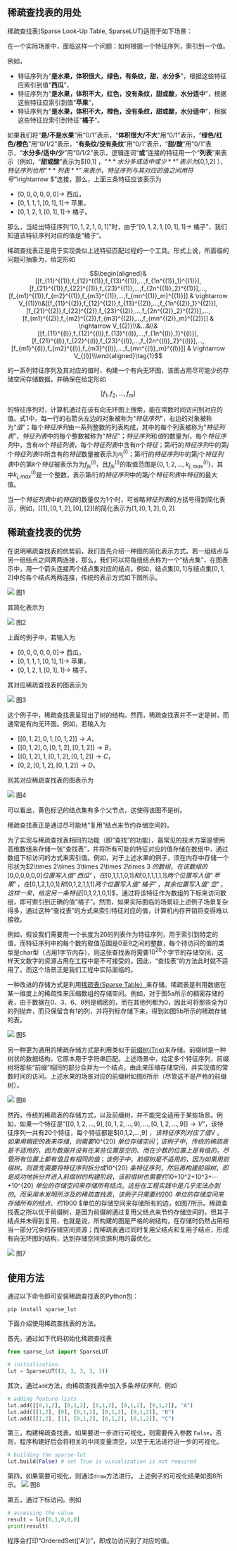 ## 稀疏查找表的用处

稀疏查找表(Sparse Look-Up Table, SparseLUT)适用于如下场景：

在一个实际场景中，面临这样一个问题：如何根据一个特征序列，索引到一个值。

例如，

- 特征序列为“**是水果，体积很大，绿色，有条纹，甜，水分多**”，根据这些特征应索引到值“**西瓜**”，
- 特征序列为“**是水果，体积不大，红色，没有条纹，甜或酸，水分适中**”，根据这些特征应索引到值“**苹果**”，
- 特征序列为“**是水果，体积不大，橙色，没有条纹，甜或酸，水分适中**”，根据这些特征应索引到特征“**橘子**”。

如果我们将“**是/不是水果**”用“$0/1$”表示，“**体积很大/不大**”用“$0/1$”表示，“**绿色/红色/橙色**”用“$0/1/2$”表示，“**有条纹/没有条纹**”用“$0/1$”表示，“**甜/酸**”用“$0/1$”表示，“**水分多/适中/少**”用“$0/1/2$”表示，逻辑连词“**或**”连接的特征用一个“**列表**”来表示（例如，“**甜或酸**”表示为$[0,1] $，“**水分多或适中或少**”表示为$[0,1,2] $），特征序列也用“**列表**”来表示，特征序列与其对应的值之间用符号“$\rightarrow $”连接，那么，上面三条特征应该表示为

- $[0,0,0,0,0,0]\rightarrow$ 西瓜，
- $[0,1,1,1,[0,1],1]\rightarrow$ 苹果，
- $[0,1,2,1,[0,1],1]\rightarrow$ 橘子。

那么，当给出特征序列“$[0,1,2,1,0,1]$”时，由于“$[0,1,2,1,[0,1],1]\rightarrow$ 橘子”，我们知道该特征序列对应的值是“橘子”。

稀疏查找表正是用于实现类似上述特征匹配过程的一个工具。形式上说，所面临的问题可抽象为，给定形如

$$\begin{aligned}&[[f_{11}^{(1)},f_{12}^{(1)},f_{13}^{(1)},...,f_{1n^{(1)}_1}^{(1)}],[f_{21}^{(1)},f_{22}^{(1)},f_{23}^{(1)},...,f_{2n^{(1)}_2}^{(1)}],...,[f_{m1}^{(1)},f_{m2}^{(1)},f_{m3}^{(1)},...,f_{mn^{(1)}_m}^{(1)}]] & \rightarrow V_{(1)}\\&[[f_{11}^{(2)},f_{12}^{(2)},f_{13}^{(2)},...,f_{1n^{(2)}_1}^{(2)}],[f_{21}^{(2)},f_{22}^{(2)},f_{23}^{(2)},...,f_{2n^{(2)}_2}^{(2)}],...,[f_{m1}^{(2)},f_{m2}^{(2)},f_{m3}^{(2)},...,f_{mn^{(2)}_m}^{(2)}]] & \rightarrow V_{(2)}\\&...&\\&[[f_{11}^{(l)},f_{12}^{(l)},f_{13}^{(l)},...,f_{1n^{(l)}_1}^{(l)}],[f_{21}^{(l)},f_{22}^{(l)},f_{23}^{(l)},...,f_{2n^{(l)}_2}^{(l)}],...,[f_{m1}^{(l)},f_{m2}^{(l)},f_{m3}^{(l)},...,f_{mn^{(l)}_m}^{(l)}]] & \rightarrow V_{(l)}\\\end{aligned}\tag{1}$$

的一系列特征序列及其对应的值时，构建一个有向无环图，该图占用尽可能少的存储空间存储数据，并确保在给定形如

$$[f_1,f_2,...,f_m]$$

的特征序列时，计算机通过在该有向无环图上搜索，能在常数时间访问到对应的值。式1中，每一行的右箭头左边的对象被称为“*特征序列*”，右边的对象被称为“*值*”；每个*特征序列*由一系列整数的列表构成，其中的每个列表被称为“*特征列表*”，*特征列表*中的每个整数被称为“*特征*”；*特征序列*和*值*的数量为$l$，每个*特征序列*中，含有$m$个*特征列表*，每个*特征列表*中含有$n$个*特征*；第$i$行的*特征序列*中的第$j$个*特征列表*中所含有的*特征*数量被表示为$n^{(i)}_j$；第$i$行的*特征序列*中的第$j$个*特征列表*中的第$k$个*特征*被表示为为$f^{(i)}_{jk}$，且$f^{(i)}_{jk}$的取值范围是$\{0,1,2,...,k^{(i)}_{j,max}\}$，其中$k^{(i)}_{j,max}$是一个整数，表示第$i$行的*特征序列*中的第$j$个*特征列表*中*特征*的最大值。

当一个*特征列表*中的*特征*的数量仅为$1$个时，可省略*特征列表*的方括号得到简化表示，例如，$[[1],[0,1,2],[0],[2]]$的简化表示为$[1,[0,1,2],0,2]$

## 稀疏查找表的优势

在说明稀疏查找表的优势前，我们首先介绍一种图的简化表示方式。若一组结点与另一组结点之间两两连接，那么，我们可以将每组结点称为一个“结点集”，在图表示中，用一个箭头连接两个结点集对应的结点。例如，结点集$[0,1]$与结点集$[0,1,2]$中的各个结点两两连接，传统的表示方式如下图所示。

![](doc/简化表示-1.png)
图1 

其简化表示为

![](doc/简化表示-2.png)
图2

上面的例子中，若输入为

- $[0,0,0,0,0,0]\rightarrow$ 西瓜，
- $[0,1,1,1,[0,1],1]\rightarrow$ 苹果，
- $[0,1,2,1,[0,1],1]\rightarrow$ 橘子。

其对应稀疏查找表的图表示为

![](doc/例子-1.png)
图3

这个例子中，稀疏查找表呈现出了树的结构。然而，稀疏查找表并不一定是树，而通常是有向无环图。例如，若输入为

- $[[0,1,2],0,1,[0,1,2]]\rightarrow A$，
- $[[0,1,2],0,[0,1,2],[0,1,2]]\rightarrow B$，
- $[[0,1,2],1,[0,1,2],[0,1,2]]  \rightarrow C$，
- $[0,2,[0,1,2],[0,1,2]]  \rightarrow D$。

则其对应稀疏查找表的图表示为

![](doc/例子-2.png)
图4

可以看出，黄色标记的结点集有多个父节点，这使得该图不是树。

稀疏查找表正是通过尽可能地“复用”结点来节约存储空间的。

为了实现与稀疏查找表相同的功能（即“查找”的功能），最常见的技术方案是使用高维数组来存储一张“查找表”，并将所有可能的特征对应的值存储在数组中，通过数组下标访问的方式来索引值。例如，对于上述水果的例子，须在内存中存储一个形状为$2\times 2\times 3\times 2\times 2\times 3 $的数组，在该数组的$[0,0,0,0,0,0]$位置写入值“西瓜”，在$[0,1,1,1,0,1]$和$[0,1,1,1,1,1]$两个位置写入值“苹果”，在$[0,1,2,1,0,1]$和$[0,1,2,1,1,1]$两个位置写入值“橘子”，其余位置写入值“空”，这样一来，给定另一条特征$[0,1,2,1,0,1]$，通过将该特征作为数组的下标来访问数组，即可索引到正确的值“橘子”。然而，如果实际面临的场景较上述例子场景复杂得多，通过这种“查找表”的方式来索引特征对应的值，计算机内存开销将变得难以接收。

例如，假设我们需要用一个长度为20的列表作为特征序列，用于索引到特定的值，而特征序列中的每个数的取值范围是0至9之间的整数，每个待访问的值的类型是char型（占用1字节内存），则这张查找表将需要$10^{20}$个字节的存储空间，这样天文数字的资源占用在工程中是不可接受的。因此，“查找表”的方法此时就不适用了。而这个场景正是我们工程中实际面临的。

一种改进的存储方式是利用[稀疏表(Sparse Table）](https://brilliant.org/wiki/sparse-table/)来存储。稀疏表是利用数据在某一维度上的稀疏性来压缩数组的存储空间。例如，对于图5a所示的稠密存储的表，由于数据在0、3、6、8列是稠密的，而在其他列都为0，因此可将那些全为0的列抛弃，而只保留含有1的列，并将列标存储下来，得到如图5b所示的稀疏存储的表。

![](doc/稀疏表例子.png)
图5

另一种更为通用的稀疏存储方式是利用类似于[前缀树(Trie)](https://en.wikipedia.org/wiki/Trie)来存储。前缀树是一种树状的数据结构，它原本用于字符串匹配。上述场景中，给定多个特征序列，前缀树将那些“前缀”相同的部分合并为一个结点，由此来压缩存储空间，并实现值的常数时间的访问。上述水果的场景对应的前缀树如图6所示（尽管这不是严格的前缀树）。

![](doc/前缀树例子.png)
图6

然而，传统的稀疏表的存储方式，以及前缀树，并不能完全适用于某些场景。例如，如果一个特征是“$[[0,1,2,...,9],[0,1,2,...,9],...,[0,1,2,...,9]]\rightarrow V$”，该特征序列一共有20个特征，每个特征都是$[0,1,2,...,9] $，该特征序列对应了值$V $。如果用稠密的表来存储，则需要$10^{20} $单位存储空间；该例子中，传统的稀疏表是不适用的，因为数据并没有在某些位置是空的、而在少数的位置上是有值的，尽管所有位置上都有值且有相同的值；该例子中，前缀树是不适用的，因为如果用前缀树，则首先需要将特征序列拆分成$10^{20} $条特征序列，然后再构建前缀树，即是成功地拆分并进入前缀树的构建阶段，该前缀树也需要约$10+10^2+10^3+⋯+10^{20} $单位的存储空间来存储所有结点。这些在工程实践中是几乎无法办到的。而采用本发明所涉及的稀疏查找表，该例子只需要约$200 $单位的存储空间来存储所有的结点、约$1900 $单位的存储空间来存储所有的边，如图7所示。稀疏查找表之所以优于前缀树，是因为前缀树通过复用父结点来节约存储空间的，但其子结点并未得到复用，也就是说，所构建的图是严格的树结构，在存储时仍然占用相当一部分冗余的存储空间资源；而稀疏表通过同时复用父结点和复用子结点，形成有向无环图的结构，达到存储空间资源利用的最优化。


![](doc/例子-3.png)
图7

## 使用方法

通过以下命令即可安装稀疏查找表的Python包：

```
pip install sparse_lut
```

下面介绍使用稀疏查找表的方法。


首先，通过如下代码初始化稀疏查找表

```Python
from sparse_lut import SparseLUT

# initialization
lut = SparseLUT((3, 3, 3, 3, 3))
```

其次，通过`add`方法，向稀疏查找表中加入多条*特征序列*，例如

```Python
# adding feature-lists
lut.add([[0,1,2], [0,1,2], [0,1,2], [0,1,2], [0,1,2]], "A")
lut.add([[1,2], [0], [0,1,2], [0,1,2], [0,1,2]], "B")
lut.add([[1,2], [1], [0,1,2], [0,1,2], [0,1,2]], "C")
```

第三，构建稀疏查找表。如果要进一步进行可视化，则需要传入参数 `False`，否则，程序构建好后会将相关的中间变量清空，以至于无法进行进一步的可视化。

```Python
# building the sparse-lut
lut.build(False) # set True is visualization is not required 
```

第四，如果需要可视化，则通过`draw`方法进行。 上述例子的可视化结果如图8所示。
![](doc/可视化.jpg)
图8

第五，通过下标访问。例如

```Python
# accessing the value
result = lut[0,1,0,0,0]
print(result)
```

程序会打印“OrderedSet(['A'])”，即成功访问到了对应的值。
